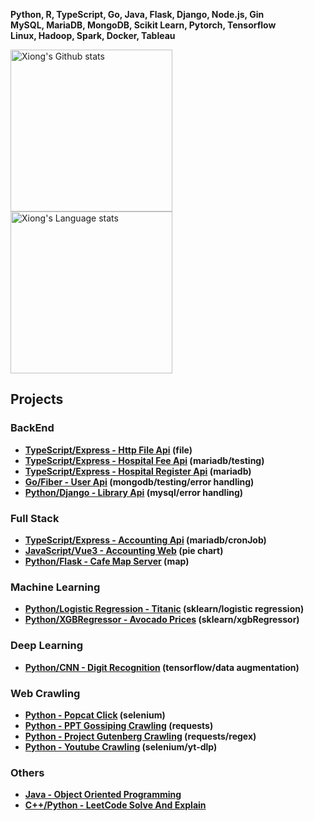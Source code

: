 **Python, R, TypeScript, Go, Java, Flask, Django, Node.js, Gin**  
**MySQL, MariaDB, MongoDB, Scikit Learn, Pytorch, Tensorflow**  
**Linux, Hadoop, Spark, Docker, Tableau**  

<div> 
<a href="https://github.com/anuraghazra/github-readme-stats">
<img height=259 src="https://github-readme-stats.vercel.app/api?username=yuhexiong&rank_icon=github&line_height=28&hide_border=true&include_all_commits=true&role=owner,collaborator&show=reviews,discussions_answered&exclude_repo=github-readme-stats&theme=slateorange" alt="Xiong's Github stats" />
</a>
  
<a href="https://github.com/anuraghazra/github-readme-stats">
<img height=259 src="https://github-readme-stats-git-masterrstaa-rickstaa.vercel.app/api/top-langs/?username=yuhexiong&layout=compact&langs_count=10&size_weight=0.5&count_weight=0.5&hide_border=true&hide=jupyter%20notebook&role=owner,collaborator&theme=slateorange" alt="Xiong's Language stats" />
</a>
</div>

## Projects

### BackEnd
- **[TypeScript/Express - Http File Api](https://github.com/yuhexiong/http-file-api-typescript) (file)**
- **[TypeScript/Express - Hospital Fee Api](https://github.com/yuhexiong/hospital-fee-api-typescript) (mariadb/testing)**
- **[TypeScript/Express - Hospital Register Api](https://github.com/yuhexiong/hospital-register-api-typescript) (mariadb)**
- **[Go/Fiber - User Api](https://github.com/yuhexiong/user-api-golang) (mongodb/testing/error handling)**
- **[Python/Django - Library Api](https://github.com/yuhexiong/library-api-python-django) (mysql/error handling)**

### Full Stack
- **[TypeScript/Express - Accounting Api](https://github.com/yuhexiong/accounting-api-typescript) (mariadb/cronJob)**
- **[JavaScript/Vue3 - Accounting Web](https://github.com/yuhexiong/accounting-web-vue3-javascript) (pie chart)**
- **[Python/Flask - Cafe Map Server](https://github.com/yuhexiong/cafe-map-server-flask-python) (map)**

### Machine Learning
- **[Python/Logistic Regression - Titanic](https://github.com/yuhexiong/titanic-logistic-regression-python) (sklearn/logistic regression)**
- **[Python/XGBRegressor - Avocado Prices](https://github.com/yuhexiong/avocado-prices-XGBRegressor-python) (sklearn/xgbRegressor)**

### Deep Learning
- **[Python/CNN - Digit Recognition](https://github.com/yuhexiong/digit-recognition-CNN-python) (tensorflow/data augmentation)**

### Web Crawling
- **[Python - Popcat Click](https://github.com/yuhexiong/popcat-click-python) (selenium)**
- **[Python - PPT Gossiping Crawling](https://github.com/yuhexiong/ppt-gossiping-crawling-python) (requests)**
- **[Python - Project Gutenberg Crawling](https://github.com/yuhexiong/project-gutenberg-crawling-python) (requests/regex)**
- **[Python - Youtube Crawling](https://github.com/yuhexiong/youtube-crawling-python) (selenium/yt-dlp)**

### Others
- **[Java - Object Oriented Programming](https://github.com/yuhexiong/object-oriented-programming-java)**
- **[C++/Python - LeetCode Solve And Explain](https://github.com/yuhexiong/leetCode-solve-and-explain)**

